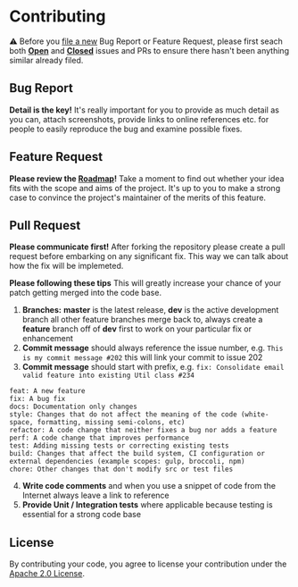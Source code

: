 # Contributing

:warning: Before you [file a new](https://github.com/FanrayMedia/Fanray/issues/new/choose) Bug Report or Feature Request, please first seach both **[Open](https://github.com/FanrayMedia/Fanray/issues)** and **[Closed](https://github.com/FanrayMedia/Fanray/issues?q=is%3Aissue+is%3Aclosed)** issues and PRs to ensure there hasn't been anything similar already filed.

## Bug Report

**Detail is the key!** It's really important for you to provide as much detail as you can, attach screenshots, provide links to online references etc. for people to easily reproduce the bug and examine possible fixes.

## Feature Request

**Please review the [Roadmap](https://github.com/FanrayMedia/Fanray/wiki/Roadmap)!** Take a moment to find out whether your idea fits with the scope and aims of the project. It's up to you to make a strong case to convince the project's maintainer of the merits of this feature.

## Pull Request

**Please communicate first!** After forking the repository please create a pull request before embarking on any significant fix. This way we can talk about how the fix will be implemeted. 

**Please following these tips** This will greatly increase your chance of your patch getting merged into the code base.

1. **Branches:** **master** is the latest release, **dev** is the active development branch all other feature branches merge back to, always create a **feature** branch off of **dev** first to work on your particular fix or enhancement
2. **Commit message** should always reference the issue number, e.g. `This is my commit message #202` this will link your commit to issue 202
3. **Commit message** should start with prefix, e.g. `fix: Consolidate email valid feature into existing Util class #234`
```
feat: A new feature
fix: A bug fix
docs: Documentation only changes
style: Changes that do not affect the meaning of the code (white-space, formatting, missing semi-colons, etc)
refactor: A code change that neither fixes a bug nor adds a feature
perf: A code change that improves performance
test: Adding missing tests or correcting existing tests
build: Changes that affect the build system, CI configuration or external dependencies (example scopes: gulp, broccoli, npm)
chore: Other changes that don't modify src or test files
``` 
4. **Write code comments** and when you use a snippet of code from the Internet always leave a link to reference
5. **Provide Unit / Integration tests** where applicable because testing is essential for a strong code base

## License

By contributing your code, you agree to license your contribution under the [Apache 2.0 License](LICENSE).